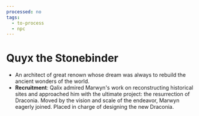 ```yaml
---
processed: no
tags:
  - to-process
  - npc
---
```

# Quyx the Stonebinder
- An architect of great renown whose dream was always to rebuild the ancient wonders of the world.
- **Recruitment**: Qalix admired Marwyn's work on reconstructing historical sites and approached him with the ultimate project: the resurrection of Draconia. Moved by the vision and scale of the endeavor, Marwyn eagerly joined.
Placed in charge of designing the new Draconia.